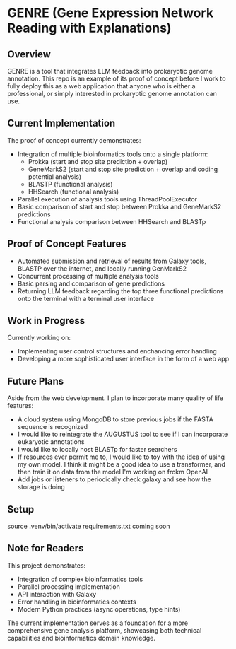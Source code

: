 # GENRE (Gene Expression Network Reading with Explanations)

## Overview
GENRE is a tool that integrates LLM feedback into prokaryotic genome annotation. This repo is an example of its proof of concept before I work to fully deploy this as a web application that anyone who is either a professional, or simply interested in prokaryotic genome annotation can use.

## Current Implementation
The proof of concept currently demonstrates:

- Integration of multiple bioinformatics tools onto a single platform:
  - Prokka (start and stop site prediction + overlap)
  - GeneMarkS2 (start and stop site prediction + overlap and coding potential analysis)
  - BLASTP (functional analysis)
  - HHSearch (functional analysis)
- Parallel execution of analysis tools using ThreadPoolExecutor
- Basic comparison of start and stop between Prokka and GeneMarkS2 predictions
- Functional analysis comparison between HHSearch and BLASTp

## Proof of Concept Features
- Automated submission and retrieval of results from Galaxy tools, BLASTP over the internet, and locally running GenMarkS2
- Concurrent processing of multiple analysis tools
- Basic parsing and comparison of gene predictions
- Returning LLM feedback regarding the top three functional predictions onto the terminal with a terminal user interface

## Work in Progress
Currently working on:
- Implementing user control structures and enchancing error handling
- Developing a more sophisticated user interface in the form of a web app

## Future Plans
Aside from the web development. I plan to incorporate many quality of life features:
- A cloud system using MongoDB to store previous jobs if the FASTA sequence is recognized 
- I would like to reintegrate the AUGUSTUS tool to see if I can incorporate eukaryotic annotations
- I would like to locally host BLASTp for faster searchers
- If resources ever permit me to, I would like to toy with the idea of using my own model. I think it might be a good idea to use a transformer, and then train it on data from the  model I'm working on frokm OpenAI
- Add jobs or listeners to periodically check galaxy and see how the storage is doing

## Setup

source .venv/bin/activate
requirements.txt coming soon

## Note for Readers
This project demonstrates:
- Integration of complex bioinformatics tools
- Parallel processing implementation
- API interaction with Galaxy
- Error handling in bioinformatics contexts
- Modern Python practices (async operations, type hints)

The current implementation serves as a foundation for a more comprehensive gene analysis platform, showcasing both technical capabilities and bioinformatics domain knowledge.